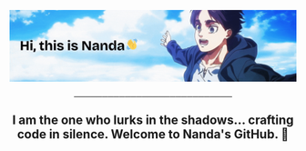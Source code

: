 <p align="center">
  <img src="./assets/head-intro.gif" width="740"/>
</p>
<p align="center">────────────────────────────</p>
<p align="center" style="font-size: 1.5em; font-weight: bold;">
  I am the one who lurks in the shadows... crafting code in silence. Welcome to Nanda's GitHub. 🥷
</p>
<!-- <table border="0">
  <tr>
    <td width="66%" valign="top">
      
  👋 Hi there! I’m **Nanda**, a passionate developer with a love for all things code and creativity.  
  I’m skilled in:
  
  - 🧩 Data Structures & Algorithms (C++)
  - 🌐 Web Development (JavaScript, HTML/CSS, React)
  - ⚙️ Backend Logic & API Integration
  - 🎯 Problem Solving & Competitive Programming

  I’m always up for a challenge — whether it’s building beautiful UIs or optimizing algorithms in the shadows.
    </td>
    <td width="34%" align="center">
      <img src="![giphy](https://github.com/user-attachments/assets/3722440d-a817-4b2f-96ac-4bc2a0d09c87)" width="200"/>
    </td>
  </tr>
</table> -->
